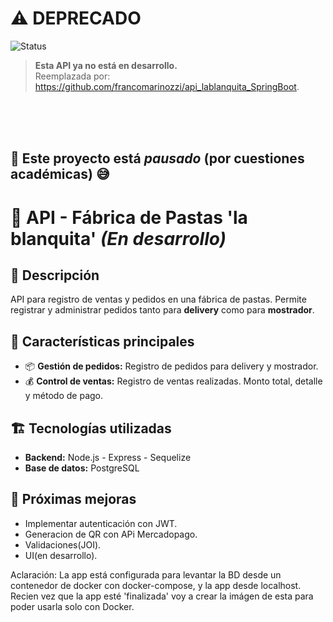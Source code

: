 
# ⚠️ DEPRECADO

![Status](https://img.shields.io/badge/status-deprecated-red)

> **Esta API ya no está en desarrollo.**  
> Reemplazada por: https://github.com/francomarinozzi/api_lablanquita_SpringBoot.  


<br>
<br>
<br>



## 🚧 Este proyecto está _pausado_ (por cuestiones académicas) 😅
# 📌 API - Fábrica de Pastas 'la blanquita' ***(En desarrollo)***

## 📝 Descripción
API para registro de ventas y pedidos en una fábrica de pastas. Permite registrar y administrar pedidos tanto para **delivery** como para **mostrador**.

## 🚀 Características principales
- 📦 **Gestión de pedidos:** Registro de pedidos para delivery y mostrador.
- 💰 **Control de ventas:** Registro de ventas realizadas. Monto total, detalle y método de pago.

## 🏗️ Tecnologías utilizadas
- **Backend:** Node.js - Express - Sequelize
- **Base de datos:** PostgreSQL


## 📌 Próximas mejoras
- Implementar autenticación con JWT.
- Generacion de QR con APi Mercadopago.
- Validaciones(JOI).
- UI(en desarrollo).

Aclaración:
La app está configurada para levantar la BD desde un contenedor de docker con docker-compose, y
la app desde localhost.
Recien vez que la app esté 'finalizada' voy a crear la imágen de esta para poder usarla solo con Docker. 
